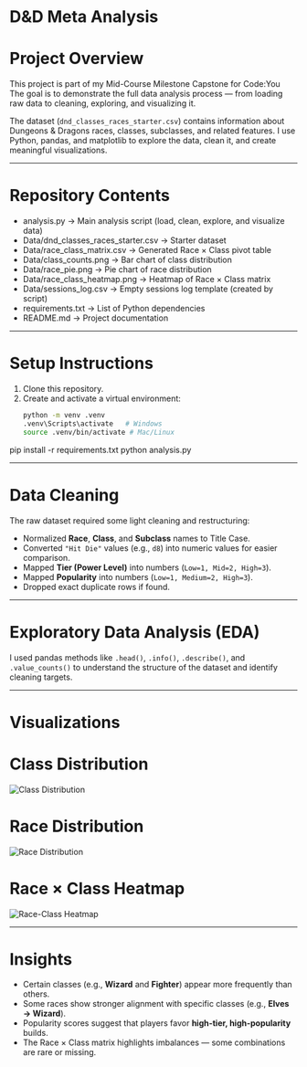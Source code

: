 # D&D Meta Analysis

# Project Overview
This project is part of my Mid-Course Milestone Capstone for Code:You  
The goal is to demonstrate the full data analysis process — from loading raw data to cleaning, exploring, and visualizing it.

The dataset (`dnd_classes_races_starter.csv`) contains information about Dungeons & Dragons races, classes, subclasses, and related features. I use Python, pandas, and matplotlib to explore the data, clean it, and create meaningful visualizations.

---

# Repository Contents
- analysis.py → Main analysis script (load, clean, explore, and visualize data)
- Data/dnd_classes_races_starter.csv → Starter dataset
- Data/race_class_matrix.csv → Generated Race × Class pivot table
- Data/class_counts.png → Bar chart of class distribution
- Data/race_pie.png → Pie chart of race distribution
- Data/race_class_heatmap.png → Heatmap of Race × Class matrix
- Data/sessions_log.csv → Empty sessions log template (created by script)
- requirements.txt → List of Python dependencies
- README.md → Project documentation

---

# Setup Instructions
1. Clone this repository.  
2. Create and activate a virtual environment:
   ```bash
   python -m venv .venv
   .venv\Scripts\activate   # Windows
   source .venv/bin/activate # Mac/Linux
pip install -r requirements.txt
python analysis.py

---

# Data Cleaning
The raw dataset required some light cleaning and restructuring:
- Normalized **Race**, **Class**, and **Subclass** names to Title Case.  
- Converted `"Hit Die"` values (e.g., `d8`) into numeric values for easier comparison.  
- Mapped **Tier (Power Level)** into numbers (`Low=1, Mid=2, High=3`).  
- Mapped **Popularity** into numbers (`Low=1, Medium=2, High=3`).  
- Dropped exact duplicate rows if found.  

---

# Exploratory Data Analysis (EDA)
I used pandas methods like `.head()`, `.info()`, `.describe()`, and `.value_counts()` to understand the structure of the dataset and identify cleaning targets.

---

# Visualizations
# Class Distribution
![Class Distribution](Data/class_counts.png)

# Race Distribution
![Race Distribution](Data/race_pie.png)

# Race × Class Heatmap
![Race-Class Heatmap](Data/race_class_heatmap.png)

---

# Insights
- Certain classes (e.g., **Wizard** and **Fighter**) appear more frequently than others.  
- Some races show stronger alignment with specific classes (e.g., **Elves → Wizard**).  
- Popularity scores suggest that players favor **high-tier, high-popularity** builds.  
- The Race × Class matrix highlights imbalances — some combinations are rare or missing.  